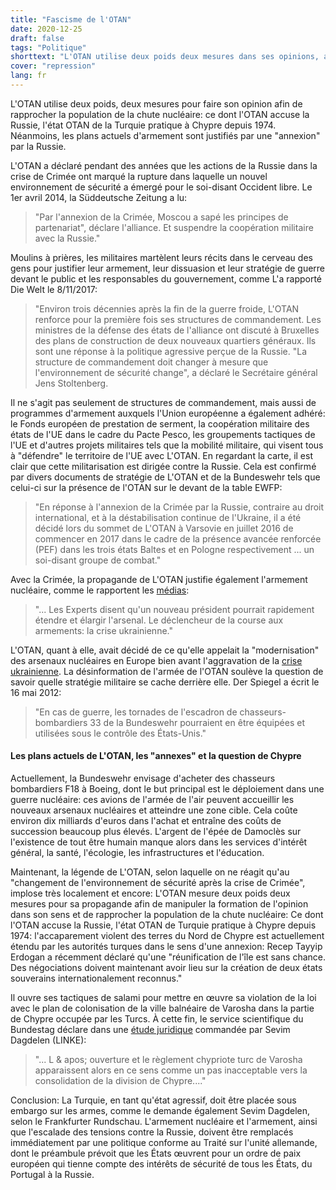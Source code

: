 ```yaml
---
title: "Fascisme de l'OTAN"
date: 2020-12-25
draft: false
tags: "Politique"
shorttext: "L'OTAN utilise deux poids deux mesures dans ses opinions, afin de rapprocher la population de la catastrophe nucléaire!"
cover: "repression"
lang: fr
---
```


L'OTAN utilise deux poids, deux mesures pour faire son opinion afin de rapprocher la population de la chute nucléaire: ce dont l'OTAN accuse la Russie, l'état OTAN de la Turquie pratique à Chypre depuis 1974. Néanmoins, les plans actuels d'armement sont justifiés par une "annexion" par la Russie.

L'OTAN a déclaré pendant des années que les actions de la Russie dans la crise de Crimée ont marqué la rupture dans laquelle un nouvel environnement de sécurité a émergé pour le soi-disant Occident libre. Le 1er avril 2014, la Süddeutsche Zeitung a lu:

> "Par l'annexion de la Crimée, Moscou a sapé les principes de partenariat", déclare l'alliance. Et suspendre la coopération militaire avec la Russie."

Moulins à prières, les militaires martèlent leurs récits dans le cerveau des gens pour justifier leur armement, leur dissuasion et leur stratégie de guerre devant le public et les responsables du gouvernement, comme L'a rapporté Die Welt le 8/11/2017:

> "Environ trois décennies après la fin de la guerre froide, L'OTAN renforce pour la première fois ses structures de commandement. Les ministres de la défense des états de l'alliance ont discuté à Bruxelles des plans de construction de deux nouveaux quartiers généraux. Ils sont une réponse à la politique agressive perçue de la Russie. "La structure de commandement doit changer à mesure que l'environnement de sécurité change", a déclaré le Secrétaire général Jens Stoltenberg.

Il ne s'agit pas seulement de structures de commandement, mais aussi de programmes d'armement auxquels l'Union européenne a également adhéré: le Fonds européen de prestation de serment, la coopération militaire des états de l'UE dans le cadre du Pacte Pesco, les groupements tactiques de l'UE et d'autres projets militaires tels que la mobilité militaire, qui visent tous à "défendre" le territoire de l'UE avec L'OTAN. En regardant la carte, il est clair que cette militarisation est dirigée contre la Russie. Cela est confirmé par divers documents de stratégie de L'OTAN et de la Bundeswehr tels que celui-ci sur la présence de l'OTAN sur le devant de la table EWFP:

> "En réponse à l'annexion de la Crimée par la Russie, contraire au droit international, et à la déstabilisation continue de l'Ukraine, il a été décidé lors du sommet de L'OTAN à Varsovie en juillet 2016 de commencer en 2017 dans le cadre de la présence avancée renforcée (PEF) dans les trois états Baltes et en Pologne respectivement ... un soi-disant groupe de combat."

Avec la Crimée, la propagande de L'OTAN justifie également l'armement nucléaire, comme le rapportent les [médias](https://www.deutschlandfunk.de/ukraine-konflikt-wettruesten-der-worte.2852.de.html?dram:article_id=283530 " Wettrüsten der Worte"):

> "... Les Experts disent qu'un nouveau président pourrait rapidement étendre et élargir l'arsenal. Le déclencheur de la course aux armements: la crise ukrainienne."

L'OTAN, quant à elle, avait décidé de ce qu'elle appelait la "modernisation" des arsenaux nucléaires en Europe bien avant l'aggravation de la [crise ukrainienne](/static/downloads/B61_Studie_web.pdf "Atomwaffen-Modernisierung in Europa"). La désinformation de l'armée de l'OTAN soulève la question de savoir quelle stratégie militaire se cache derrière elle. Der Spiegel a écrit le 16 mai 2012:

> "En cas de guerre, les tornades de l'escadron de chasseurs-bombardiers 33 de la Bundeswehr pourraient en être équipées et utilisées sous le contrôle des États-Unis."

#### Les plans actuels de L'OTAN, les "annexes" et la question de Chypre

Actuellement, la Bundeswehr envisage d'acheter des chasseurs bombardiers F18 à Boeing, dont le but principal est le déploiement dans une guerre nucléaire: ces avions de l'armée de l'air peuvent accueillir les nouveaux arsenaux nucléaires et atteindre une zone cible. Cela coûte environ dix milliards d'euros dans l'achat et entraîne des coûts de succession beaucoup plus élevés. L'argent de l'épée de Damoclès sur l'existence de tout être humain manque alors dans les services d'intérêt général, la santé, l'écologie, les infrastructures et l'éducation.

Maintenant, la légende de L'OTAN, selon laquelle on ne réagit qu'au "changement de l'environnement de sécurité après la crise de Crimée", implose très localement et encore: L'OTAN mesure deux poids deux mesures pour sa propagande afin de manipuler la formation de l'opinion dans son sens et de rapprocher la population de la chute nucléaire:
Ce dont l'OTAN accuse la Russie, l'état OTAN de Turquie pratique à Chypre depuis 1974: l'accaparement violent des terres du Nord de Chypre est actuellement étendu par les autorités turques dans le sens d'une annexion: Recep Tayyip Erdogan a récemment déclaré qu'une "réunification de l'île est sans chance. Des négociations doivent maintenant avoir lieu sur la création de deux états souverains internationalement reconnus."

Il ouvre ses tactiques de salami pour mettre en œuvre sa violation de la loi avec le plan de colonisation de la ville balnéaire de Varosha dans la partie de Chypre occupée par les Turcs. À cette fin, le service scientifique du Bundestag déclare dans une [étude juridique](/static/downloads/WD-2-096-20-pdf-data.pdf "Die Öffnung der nordzyprischen Stadt Varosha im Lichte desVölkerrechts") commandée par Sevim Dagdelen (LINKE):

> "... L & apos; ouverture et le règlement chypriote turc de Varosha apparaissent alors en ce sens comme un pas inacceptable vers la consolidation de la division de Chypre...."

Conclusion: La Turquie, en tant qu'état agressif, doit être placée sous embargo sur les armes, comme le demande également Sevim Dagdelen, selon le Frankfurter Rundschau. L'armement nucléaire et l'armement, ainsi que l'escalade des tensions contre la Russie, doivent être remplacés immédiatement par une politique conforme au Traité sur l'unité allemande, dont le préambule prévoit que les États œuvrent pour un ordre de paix européen qui tienne compte des intérêts de sécurité de tous les États, du Portugal à la Russie.
